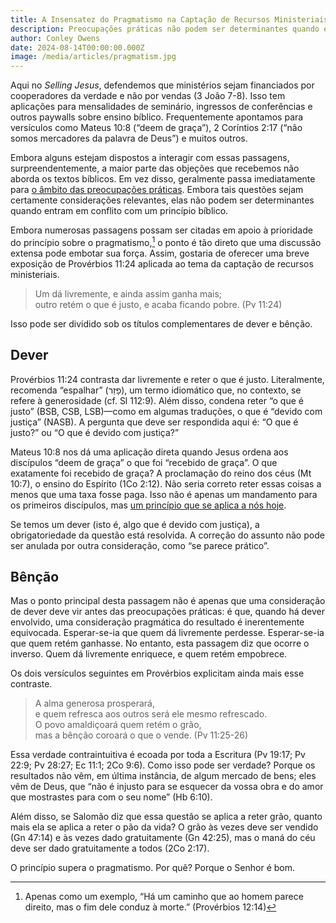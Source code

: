 ```yaml
---
title: A Insensatez do Pragmatismo na Captação de Recursos Ministeriais
description: Preocupações práticas não podem ser determinantes quando entram em conflito com um princípio bíblico.
author: Conley Owens
date: 2024-08-14T00:00:00.000Z
image: /media/articles/pragmatism.jpg
---
```



Aqui no _Selling Jesus_, defendemos que ministérios sejam financiados por cooperadores da verdade e não por vendas (3 João 7-8). Isso tem aplicações para mensalidades de seminário, ingressos de conferências e outros paywalls sobre ensino bíblico. Frequentemente apontamos para versículos como Mateus 10:8 (“deem de graça”), 2 Coríntios 2:17 (“não somos mercadores da palavra de Deus”) e muitos outros.

Embora alguns estejam dispostos a interagir com essas passagens, surpreendentemente, a maior parte das objeções que recebemos não aborda os textos bíblicos. Em vez disso, geralmente passa imediatamente para [o âmbito das preocupações práticas](https://sellingjesus.org/learn/conversations#topic-2). Embora tais questões sejam certamente considerações relevantes, elas não podem ser determinantes quando entram em conflito com um princípio bíblico.

Embora numerosas passagens possam ser citadas em apoio à prioridade do princípio sobre o pragmatismo,[^1] o ponto é tão direto que uma discussão extensa pode embotar sua força. Assim, gostaria de oferecer uma breve exposição de Provérbios 11:24 aplicada ao tema da captação de recursos ministeriais.


> Um dá livremente, e ainda assim ganha mais;\
> outro retém o que é justo, e acaba ficando pobre. (Pv 11:24)

Isso pode ser dividido sob os títulos complementares de dever e bênção.


## Dever

Provérbios 11:24 contrasta dar livremente e reter o que é justo. Literalmente, recomenda “espalhar” (פָזַר), um termo idiomático que, no contexto, se refere à generosidade (cf. Sl 112:9). Além disso, condena reter “o que é justo” (BSB, CSB, LSB)—como em algumas traduções, o que é “devido com justiça” (NASB). A pergunta que deve ser respondida aqui é: “O que é justo?” ou “O que é devido com justiça?”

Mateus 10:8 nos dá uma aplicação direta quando Jesus ordena aos discípulos “deem de graça” o que foi “recebido de graça”. O que exatamente foi recebido de graça? A proclamação do reino dos céus (Mt 10:7), o ensino do Espírito (1Co 2:12). Não seria correto reter essas coisas a menos que uma taxa fosse paga. Isso não é apenas um mandamento para os primeiros discípulos, mas [um princípio que se aplica a nós hoje](https://sellingjesus.org/articles/freely-give-today).

Se temos um dever (isto é, algo que é devido com justiça), a obrigatoriedade da questão está resolvida. A correção do assunto não pode ser anulada por outra consideração, como “se parece prático”.


## Bênção

Mas o ponto principal desta passagem não é apenas que uma consideração de dever deve vir antes das preocupações práticas: é que, quando há dever envolvido, uma consideração pragmática do resultado é inerentemente equivocada. Esperar-se-ia que quem dá livremente perdesse. Esperar-se-ia que quem retém ganhasse. No entanto, esta passagem diz que ocorre o inverso. Quem dá livremente enriquece, e quem retém empobrece.

Os dois versículos seguintes em Provérbios explicitam ainda mais esse contraste.


> A alma generosa prosperará, \
> e quem refresca aos outros será ele mesmo refrescado. \
> O povo amaldiçoará quem retém o grão, \
> mas a bênção coroará o que o vende. (Pv 11:25-26)

Essa verdade contraintuitiva é ecoada por toda a Escritura (Pv 19:17; Pv 22:9; Pv 28:27; Ec 11:1; 2Co 9:6). Como isso pode ser verdade? Porque os resultados não vêm, em última instância, de algum mercado de bens; eles vêm de Deus, que “não é injusto para se esquecer da vossa obra e do amor que mostrastes para com o seu nome” (Hb 6:10).

Além disso, se Salomão diz que essa questão se aplica a reter grão, quanto mais ela se aplica a reter o pão da vida? O grão às vezes deve ser vendido (Gn 47:14) e às vezes dado gratuitamente (Gn 42:25), mas o maná do céu deve ser dado gratuitamente a todos (2Co 2:17).

O princípio supera o pragmatismo. Por quê? Porque o Senhor é bom.


[^1]: Apenas como um exemplo, “Há um caminho que ao homem parece direito, mas o fim dele conduz à morte.” (Provérbios 12:14)
